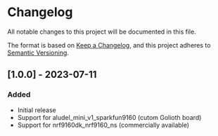<!-- Copyright (c) 2023 Golioth, Inc. -->
<!-- SPDX-License-Identifier: Apache-2.0 -->

# Changelog
All notable changes to this project will be documented in this file.

The format is based on [Keep a Changelog](https://keepachangelog.com/en/1.0.0/),
and this project adheres to [Semantic Versioning](https://semver.org/spec/v2.0.0.html).

## [1.0.0] - 2023-07-11

### Added
- Initial release
- Support for aludel_mini_v1_sparkfun9160 (cutom Golioth board)
- Support for nrf9160dk_nrf9160_ns (commercially available)
